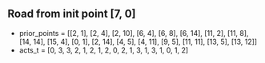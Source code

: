 ## Road from init point [7, 0]

- prior_points = [[2, 1], [2, 4], [2, 10], [6, 4], [6, 8], [6, 14], [11, 2], [11, 8], [14, 14], [15, 4],
                    [0, 1], [2, 14], [4, 5], [4, 11], [9, 5], [11, 11], [13, 5], [13, 12]]
- acts_t = [0, 3, 3, 2, 1, 2, 1, 2, 0, 2, 1, 3, 1, 3, 1, 0, 1, 2]